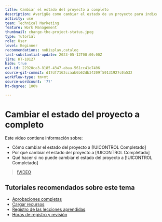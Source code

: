 ```yaml
---
title: Cambiar el estado del proyecto a completo
description: Averigüe como cambiar el estado de un proyecto para indicar que el trabajo se ha completado.
activity: use
team: Technical Marketing
feature: Work Management
thumbnail: change-the-project-status.jpeg
type: Tutorial
role: User
level: Beginner
recommendations: noDisplay,catalog
last-substantial-update: 2023-05-12T00:00:00Z
jira: KT-10127
hide: true
exl-id: 22920ca3-8185-4347-abaa-561cc41e7406
source-git-commit: d17df7162ccaab6b62db34209f50131927c0a532
workflow-type: tm+mt
source-wordcount: '77'
ht-degree: 100%

---
```


# Cambiar el estado del proyecto a completo

Este vídeo contiene información sobre:

* Cómo cambiar el estado del proyecto a [!UICONTROL Completado]
* Por qué cambiar el estado del proyecto a [!UICONTROL Completado]
* Qué hacer si no puede cambiar el estado del proyecto a [!UICONTROL Completado]

>[!VIDEO](https://video.tv.adobe.com/v/3439361/?quality=12&learn=on&enablevpops&captions=spa)

## Tutoriales recomendados sobre este tema

* [Aprobaciones completas](/help/manage-work/close-a-project/complete-approvals.md)
* [Cargar recursos](/help/manage-work/close-a-project/upload-assets.md)
* [Registro de las lecciones aprendidas](/help/manage-work/close-a-project/lessons-learned-from-closing-a-project.md)
* [Horas de registro y revisión](/help/manage-work/close-a-project/log-and-review-hours.md)
